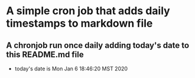 A simple cron job that adds daily timestamps to markdown file
============================================================
## A chronjob run once daily adding today's date to this README.md file
* today's date is Mon Jan  6 18:46:20 MST 2020
